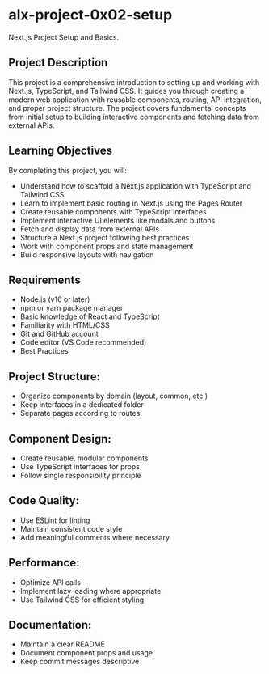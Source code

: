 # alx-project-0x02-setup
Next.js Project Setup and Basics.

## Project Description
This project is a comprehensive introduction to setting up and working with Next.js, TypeScript, and Tailwind CSS. It guides you through creating a modern web application with reusable components, routing, API integration, and proper project structure. The project covers fundamental concepts from initial setup to building interactive components and fetching data from external APIs.

## Learning Objectives
By completing this project, you will:

* Understand how to scaffold a Next.js application with TypeScript and Tailwind CSS
* Learn to implement basic routing in Next.js using the Pages Router
* Create reusable components with TypeScript interfaces
* Implement interactive UI elements like modals and buttons
* Fetch and display data from external APIs
* Structure a Next.js project following best practices
* Work with component props and state management
* Build responsive layouts with navigation
## Requirements
* Node.js (v16 or later)
* npm or yarn package manager
* Basic knowledge of React and TypeScript
* Familiarity with HTML/CSS
* Git and GitHub account
* Code editor (VS Code recommended)
* Best Practices

## Project Structure:

* Organize components by domain (layout, common, etc.)
* Keep interfaces in a dedicated folder
* Separate pages according to routes
## Component Design:

* Create reusable, modular components
* Use TypeScript interfaces for props
* Follow single responsibility principle
## Code Quality:

* Use ESLint for linting
* Maintain consistent code style
* Add meaningful comments where necessary
## Performance:

* Optimize API calls
* Implement lazy loading where appropriate
* Use Tailwind CSS for efficient styling
##  Documentation:

* Maintain a clear README
* Document component props and usage
* Keep commit messages descriptive
